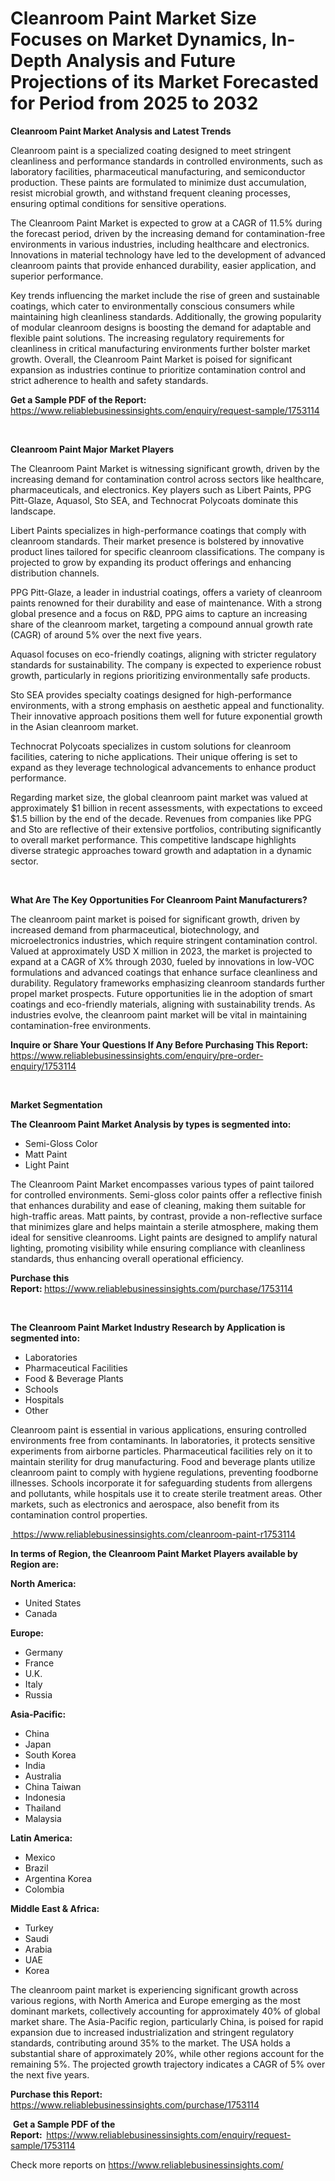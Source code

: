 <p><h1>Cleanroom Paint Market Size Focuses on Market Dynamics, In-Depth Analysis and Future Projections of its Market Forecasted for Period from 2025 to 2032</h1></p><p><strong>Cleanroom Paint Market Analysis and Latest Trends</strong></p>
<p><p>Cleanroom paint is a specialized coating designed to meet stringent cleanliness and performance standards in controlled environments, such as laboratory facilities, pharmaceutical manufacturing, and semiconductor production. These paints are formulated to minimize dust accumulation, resist microbial growth, and withstand frequent cleaning processes, ensuring optimal conditions for sensitive operations.</p><p>The Cleanroom Paint Market is expected to grow at a CAGR of 11.5% during the forecast period, driven by the increasing demand for contamination-free environments in various industries, including healthcare and electronics. Innovations in material technology have led to the development of advanced cleanroom paints that provide enhanced durability, easier application, and superior performance.</p><p>Key trends influencing the market include the rise of green and sustainable coatings, which cater to environmentally conscious consumers while maintaining high cleanliness standards. Additionally, the growing popularity of modular cleanroom designs is boosting the demand for adaptable and flexible paint solutions. The increasing regulatory requirements for cleanliness in critical manufacturing environments further bolster market growth. Overall, the Cleanroom Paint Market is poised for significant expansion as industries continue to prioritize contamination control and strict adherence to health and safety standards.</p></p>
<p><strong>Get a Sample PDF of the Report:&nbsp;</strong> <a href="https://www.reliablebusinessinsights.com/enquiry/request-sample/1753114?utm_campaign=2098&utm_medium=2&utm_source=Github&utm_content=ia&utm_term=30012025&utm_id=cleanroom-paint">https://www.reliablebusinessinsights.com/enquiry/request-sample/1753114</a></p>
<p>&nbsp;</p>
<p><strong>Cleanroom Paint Major Market Players</strong></p>
<p><p>The Cleanroom Paint Market is witnessing significant growth, driven by the increasing demand for contamination control across sectors like healthcare, pharmaceuticals, and electronics. Key players such as Libert Paints, PPG Pitt-Glaze, Aquasol, Sto SEA, and Technocrat Polycoats dominate this landscape.</p><p>Libert Paints specializes in high-performance coatings that comply with cleanroom standards. Their market presence is bolstered by innovative product lines tailored for specific cleanroom classifications. The company is projected to grow by expanding its product offerings and enhancing distribution channels.</p><p>PPG Pitt-Glaze, a leader in industrial coatings, offers a variety of cleanroom paints renowned for their durability and ease of maintenance. With a strong global presence and a focus on R&D, PPG aims to capture an increasing share of the cleanroom market, targeting a compound annual growth rate (CAGR) of around 5% over the next five years.</p><p>Aquasol focuses on eco-friendly coatings, aligning with stricter regulatory standards for sustainability. The company is expected to experience robust growth, particularly in regions prioritizing environmentally safe products.</p><p>Sto SEA provides specialty coatings designed for high-performance environments, with a strong emphasis on aesthetic appeal and functionality. Their innovative approach positions them well for future exponential growth in the Asian cleanroom market.</p><p>Technocrat Polycoats specializes in custom solutions for cleanroom facilities, catering to niche applications. Their unique offering is set to expand as they leverage technological advancements to enhance product performance.</p><p>Regarding market size, the global cleanroom paint market was valued at approximately $1 billion in recent assessments, with expectations to exceed $1.5 billion by the end of the decade. Revenues from companies like PPG and Sto are reflective of their extensive portfolios, contributing significantly to overall market performance. This competitive landscape highlights diverse strategic approaches toward growth and adaptation in a dynamic sector.</p></p>
<p>&nbsp;</p>
<p><strong>What Are The Key Opportunities For Cleanroom Paint Manufacturers?</strong></p>
<p><p>The cleanroom paint market is poised for significant growth, driven by increased demand from pharmaceutical, biotechnology, and microelectronics industries, which require stringent contamination control. Valued at approximately USD X million in 2023, the market is projected to expand at a CAGR of X% through 2030, fueled by innovations in low-VOC formulations and advanced coatings that enhance surface cleanliness and durability. Regulatory frameworks emphasizing cleanroom standards further propel market prospects. Future opportunities lie in the adoption of smart coatings and eco-friendly materials, aligning with sustainability trends. As industries evolve, the cleanroom paint market will be vital in maintaining contamination-free environments.</p></p>
<p><strong>Inquire or Share Your Questions If Any Before Purchasing This Report:</strong> <a href="https://www.reliablebusinessinsights.com/enquiry/pre-order-enquiry/1753114?utm_campaign=2098&utm_medium=2&utm_source=Github&utm_content=ia&utm_term=30012025&utm_id=cleanroom-paint">https://www.reliablebusinessinsights.com/enquiry/pre-order-enquiry/1753114</a></p>
<p>&nbsp;</p>
<p><strong>Market Segmentation</strong></p>
<p><strong>The Cleanroom Paint Market Analysis by types is segmented into:</strong></p>
<p><ul><li>Semi-Gloss Color</li><li>Matt Paint</li><li>Light Paint</li></ul></p>
<p><p>The Cleanroom Paint Market encompasses various types of paint tailored for controlled environments. Semi-gloss color paints offer a reflective finish that enhances durability and ease of cleaning, making them suitable for high-traffic areas. Matt paints, by contrast, provide a non-reflective surface that minimizes glare and helps maintain a sterile atmosphere, making them ideal for sensitive cleanrooms. Light paints are designed to amplify natural lighting, promoting visibility while ensuring compliance with cleanliness standards, thus enhancing overall operational efficiency.</p></p>
<p><strong>Purchase this Report:&nbsp;</strong><a href="https://www.reliablebusinessinsights.com/purchase/1753114?utm_campaign=2098&utm_medium=2&utm_source=Github&utm_content=ia&utm_term=30012025&utm_id=cleanroom-paint">https://www.reliablebusinessinsights.com/purchase/1753114</a></p>
<p>&nbsp;</p>
<p><strong>The Cleanroom Paint Market Industry Research by Application is segmented into:</strong></p>
<p><ul><li>Laboratories</li><li>Pharmaceutical Facilities</li><li>Food & Beverage Plants</li><li>Schools</li><li>Hospitals</li><li>Other</li></ul></p>
<p><p>Cleanroom paint is essential in various applications, ensuring controlled environments free from contaminants. In laboratories, it protects sensitive experiments from airborne particles. Pharmaceutical facilities rely on it to maintain sterility for drug manufacturing. Food and beverage plants utilize cleanroom paint to comply with hygiene regulations, preventing foodborne illnesses. Schools incorporate it for safeguarding students from allergens and pollutants, while hospitals use it to create sterile treatment areas. Other markets, such as electronics and aerospace, also benefit from its contamination control properties.</p></p>
<p><a href="https://www.reliablebusinessinsights.com/cleanroom-paint-r1753114?utm_campaign=2098&utm_medium=2&utm_source=Github&utm_content=ia&utm_term=30012025&utm_id=cleanroom-paint">&nbsp;https://www.reliablebusinessinsights.com/cleanroom-paint-r1753114</a></p>
<p><strong>In terms of Region, the Cleanroom Paint Market Players available by Region are:</strong></p>
<p>
    <p> <strong> North America: </strong>
        <ul>
            <li>United States</li>
            <li>Canada</li>
        </ul>
        </p> 
    <p> <strong> Europe: </strong>
        <ul>
            <li>Germany</li>
            <li>France</li>
            <li>U.K.</li>
            <li>Italy</li>
            <li>Russia</li>
        </ul>
        </p> 
    <p> <strong> Asia-Pacific: </strong>
        <ul>
            <li>China</li>
            <li>Japan</li>
            <li>South Korea</li>
            <li>India</li>
            <li>Australia</li>
            <li>China Taiwan</li>
            <li>Indonesia</li>
            <li>Thailand</li>
            <li>Malaysia</li>
        </ul>
        </p> 
    <p> <strong> Latin America: </strong>
        <ul>
            <li>Mexico</li>
            <li>Brazil</li>
            <li>Argentina Korea</li>
            <li>Colombia</li>
        </ul>
        </p> 
    <p> <strong> Middle East & Africa: </strong>
        <ul>
            <li>Turkey</li>
            <li>Saudi</li>
            <li>Arabia</li>
            <li>UAE</li>
            <li>Korea</li>
        </ul>
    </p>
    </p>
<p><p>The cleanroom paint market is experiencing significant growth across various regions, with North America and Europe emerging as the most dominant markets, collectively accounting for approximately 40% of global market share. The Asia-Pacific region, particularly China, is poised for rapid expansion due to increased industrialization and stringent regulatory standards, contributing around 35% to the market. The USA holds a substantial share of approximately 20%, while other regions account for the remaining 5%. The projected growth trajectory indicates a CAGR of 5% over the next five years.</p></p>
<p><strong>Purchase this Report: </strong><a href="https://www.reliablebusinessinsights.com/purchase/1753114?utm_campaign=2098&utm_medium=2&utm_source=Github&utm_content=ia&utm_term=30012025&utm_id=cleanroom-paint">https://www.reliablebusinessinsights.com/purchase/1753114</a></p>
<p>&nbsp;<strong>Get a Sample PDF of the Report:&nbsp;&nbsp;</strong><a href="https://www.reliablebusinessinsights.com/enquiry/request-sample/1753114?utm_campaign=2098&utm_medium=2&utm_source=Github&utm_content=ia&utm_term=30012025&utm_id=cleanroom-paint">https://www.reliablebusinessinsights.com/enquiry/request-sample/1753114</a></p>
<p><strong></strong></p>
<p>Check more reports on <a href="https://www.reliablebusinessinsights.com/?utm_campaign=2098&utm_medium=2&utm_source=Github&utm_content=ia&utm_term=30012025&utm_id=cleanroom-paint">https://www.reliablebusinessinsights.com/</a></p>